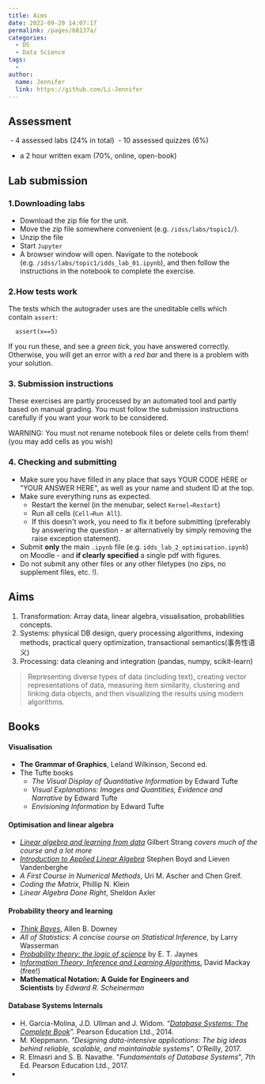 ```yaml
---
title: Aims
date: 2022-09-20 14:07:17
permalink: /pages/b8137a/
categories:
  - DS
  - Data Science
tags:
  - 
author: 
  name: Jennifer
  link: https://github.com/Li-Jennifer
---
```

## Assessment
 - 4 assessed labs (24% in total) 
 - 10 assessed quizzes (6%) 
 - a 2 hour written exam (70%, online, open-book)


## Lab submission

### 1.Downloading labs
-   Download the zip file for the unit.
-   Move the zip file somewhere convenient (e.g. `/idss/labs/topic1/`).
-   Unzip the file
-   Start `Jupyter`
-   A browser window will open. Navigate to the notebook (e.g. `/idss/labs/topic1/idds_lab_01.ipynb`), and then follow the instructions in the notebook to complete the exercise.

### 2.How tests work
The tests which the autograder uses are the uneditable cells which contain `assert`:

```
  assert(x==5)
```

If you run these, and see a _green tick_, you have answered correctly. Otherwise, you will get an error with a _red bar_ and there is a problem with your solution.

### 3. Submission instructions
These exercises are partly processed by an automated tool and partly based on manual grading. You must follow the submission instructions carefully if you want your work to be considered.

WARNING: You must not rename notebook files or delete cells from them! (you may add cells as you wish)

### 4. Checking and submitting
-   Make sure you have filled in any place that says YOUR CODE HERE or "YOUR ANSWER HERE", as well as your name and student ID at the top.
-   Make sure everything runs as expected.
    -   Restart the kernel (in the menubar, select `Kernel→Restart`)
    -   Run all cells (`Cell→Run All`).
    -   If this doesn't work, you need to fix it before submitting (preferably by answering the question - ar alternatively by simply removing the raise exception statement).
-   Submit **only** the main `.ipynb` file (e.g. `idds_lab_2_optimisation.ipynb`) on Moodle - and **if clearly specified** a single pdf with figures.
-   Do not submit any other files or any other filetypes (no zips, no supplement files, etc. !).

## Aims
1. Transformation: Array data, linear algebra, visualisation, probabilities concepts.
2. Systems: physical DB design, query processing algorithms, indexing methods, practical query optimization, transactional semantics(事务性语义)
3. Processing: data cleaning and integration (pandas, numpy, scikit-learn)
> Representing diverse types of data (including text), creating vector representations of data, measuring item similarity, clustering and linking data objects, and then visualizing the results using modern algorithms.





## Books
#### Visualisation
-   **The Grammar of Graphics**, Leland Wilkinson, Second ed.
-   The Tufte books
    -   _The Visual Display of Quantitative Information_ by Edward Tufte
    -   _Visual Explanations: Images and Quantities, Evidence and Narrative_ by Edward Tufte
    -   _Envisioning Information_ by Edward Tufte
#### Optimisation and linear algebra
-   [_Linear algebra and learning from data_](https://math.mit.edu/~gs/learningfromdata/) Gilbert Strang _covers much of the course and a lot more_
-   [_Introduction to Applied Linear Algebra_](https://web.stanford.edu/~boyd/vmls/) Stephen Boyd and Lieven Vandenberghe
-   _A First Course in Numerical Methods_, Uri M. Ascher and Chen Greif.
-   _Coding the Matrix_, Phillip N. Klein
-   _Linear Algebra Done Right_, Sheldon Axler

#### Probability theory and learning  
-   [_Think Bayes_](http://greenteapress.com/wp/think-bayes/), Allen B. Downey
-   _All of Statistics: A concise course on Statistical Inference_, by Larry Wasserman
-   [_Probability theory: the logic of science_](http://bayes.wustl.edu/etj/prob/book.pdf) by E. T. Jaynes
-   [_Information Theory, Inference and Learning Algorithms_](http://www.inference.org.uk/itprnn/book.html), David Mackay (free!)
- **Mathematical Notation: A Guide for Engineers and Scientists** by _Edward R. Scheinerman_

#### Database Systems Internals  
-   H. Garcia-Molina, J.D. Ullman and J. Widom. _“[Database Systems: The Complete Book](http://tinyurl.com/ybsbthan)”._ Pearson Education Ltd., 2014.  
-   M. Kleppmann. _"Designing data-intensive applications: The big ideas behind reliable, scalable, and maintainable systems"._ O’Reilly, 2017.
-   R. Elmasri and S. B. Navathe. "_Fundamentals of Database Systems_", 7th Ed. Pearson Education Ltd., 2017.
- 